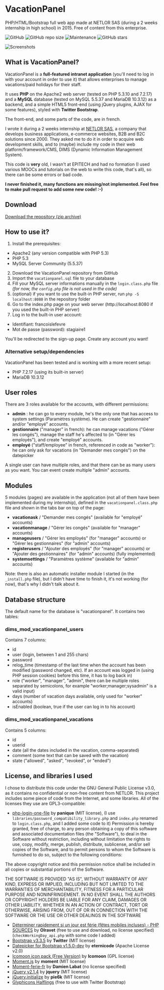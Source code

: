 # VacationPanel
PHP/HTML/Bootstrap full web app made at NETLOR SAS (during a 2 weeks internship in high school) in 2015. Free of content from this enterprise.

![GitHub](https://img.shields.io/github/license/fanfan54/VacationPanel.svg) ![GitHub repo size](https://img.shields.io/github/repo-size/fanfan54/VacationPanel.svg) ![Maintenance](https://img.shields.io/maintenance/no/2019.svg) ![GitHub stars](https://img.shields.io/github/stars/fanfan54/VacationPanel.svg?style=social)

![Screenshots](https://github.com/fanfan54/VacationPanel/raw/master/screenshots.png "Screenshots")

## What is VacationPanel?
VacationPanel is a **full-featured intranet application** (you'll need to log in with your account in order to use it) that allows enterprises to manage vacations/paid holidays for their staff.

It uses **PHP** on the Apache2 web server (tested on PHP 5.3.10 and 7.2.17) and a **MySQL** database (tested on MySQL 5.5.37 and MariaDB 10.3.12) as a backend, and a simple HTML5 front-end (using jQuery plugins, AJAX for some features), styled with **Twitter Bootstrap**.

The front-end, and some parts of the code, are in french.

I wrote it during a 2 weeks internship at [NETLOR SAS](https://www.netlor.fr), a company that develops business applications, e-commerce websites, B2B and B2C solutions since 2000.
They asked me to do it in order to acquire web development skills, and to (maybe) include my code in their web platform/framework/CMS, DIMS (Dynamic Information Management System).

This code is **very** old, I wasn't at EPITECH and had no formation (I used various MOOCs and tutorials on the web to write this code, that's all), so there can be some errors or bad code.

**I never finished it, many functions are missing/not implemented. Feel free to make pull request to add some new code! :-)**

## Download
[Download the repository (zip archive)](https://github.com/fanfan54/VacationPanel/archive/master.zip)

## How to use it?

1. Install the prerequisites:

* Apache2 (any version compatible with PHP 5.3)
* PHP 5.3
* MySQL Server Community (5.5.37)

2. Download the VacationPanel repository from GitHub
3. Import the `vacationpanel.sql` file to your database
4. Fill your MySQL server informations manually in the `login.class.php` file *(for now, the `config.php` file is not used in the code)*
5. (optional) if you want to use the built-in PHP server, run `php -S localhost:8080` in the repository folder
6. Go to the index.php page on your web server (http://localhost:8080 if you used the built-in PHP server)
7. Log in to the built-in user account:

* Identifiant: francoislefevre
* Mot de passe (password): stagiaire1


You'll be redirected to the sign-up page. Create any account you want!

### Alternative setup/dependencies

VacationPanel has been tested and is working with a more recent setup:
* PHP 7.2.17 (using its built-in server)
* MariaDB 10.3.12


## User roles

There are 3 roles available for the accounts, with different permissions:

* **admin** : he can go to every module, he's the only one that has access to system settings (Paramètres système). He can create "gestionnaire" and/or "employé" accounts.
* **gestionnaire** ("manager" in french): he can manage vacations ("Gérer les congés"), manage the staff he's affected to (in "Gérer les employés"), and create "employé" accounts.
* **employé** ("staff/employee" in french, referenced in code as "worker"): he can only ask for vacations (in "Demander mes congés") on the datepicker

A single user can have multiple roles, and that there can be as many users as you want. You can event create multiple "admin" accounts.

## Modules

5 modules (pages) are available in the application (not all of them have been implemented during my internship), defined in the `vacationpanel.class.php` file and shown in the tabs bar on top of the page:

* **vacationask** / "Demander mes congés" (available for "employé" accounts)
* **vacationmanage** / "Gérer les congés" (available for "manager" accounts)
* **manageusers** / "Gérer les employés" (for "manager" accounts) or "Gérer les gestionnaires" (for "admin" accounts)
* **registerusers** / "Ajouter des employés" (for "manager" accounts) or "Ajouter des gestionnaires" (for "admin" accounts) (fully implemented)
* **systemsettings** / "Paramètres système" (available for "admin" accounts)

Note: there is also an automatic installer module I started (in the `_install.php` file), but I didn't have time to finish it, it's not working (for now), that's why I didn't talk about it.

## Database structure

The default name for the database is "vacationpanel".
It contains two tables:

### dims_mod_vacationpanel_users
Contains 7 columns:

* id
* user (login, between 1 and 255 chars)
* password
* relog_time (timestamp of the last time when the account has been modified (password changed, etc). If an account was logged in (using PHP session cookies) before this time, it has to log back in)
* role ("worker", "manager", "admin", there can be multiple roles separated by semicolons, for example "worker;manager;sysadmin" is a valid input)
* days (number of vacation days available, only used for "worker" accounts)
* isEnabled (boolean, true if the user can log in to his account)

### dims_mod_vacationpanel_vacations
Contains 5 columns:

* id
* userid
* date (all the dates included in the vacation, comma-separated)
* comment (some text that can be saved with the vacation)
* state ("allowed", "asked", "revoked", or "ended")

## License, and libraries I used

I chose to distribute this code under the GNU General Public License v3.0, as it contains no confidential or non-free content from NETLOR.
This project includes some piece of code from the Internet, and some libraries. All of the licenses they use are GPL3-compatible:

* [php-login-one-file](https://github.com/panique/php-login-one-file/) by **panique** (MIT license), (I use `libraries/password_compatibility_library.php` and `index.php` renamed to `login.class.php`, and I added some code to it)
Permission is hereby granted, free of charge, to any person obtaining a copy of this software and associated documentation files (the "Software"), to deal in the Software without restriction, including without limitation the rights to use, copy, modify, merge, publish, distribute, sublicense, and/or sell copies of the Software, and to permit persons to whom the Software is furnished to do so, subject to the following conditions:

The above copyright notice and this permission notice shall be included in all copies or substantial portions of the Software.

THE SOFTWARE IS PROVIDED "AS IS", WITHOUT WARRANTY OF ANY KIND, EXPRESS OR IMPLIED, INCLUDING BUT NOT LIMITED TO THE WARRANTIES OF MERCHANTABILITY, FITNESS FOR A PARTICULAR PURPOSE AND NONINFRINGEMENT. IN NO EVENT SHALL THE AUTHORS OR COPYRIGHT HOLDERS BE LIABLE FOR ANY CLAIM, DAMAGES OR OTHER LIABILITY, WHETHER IN AN ACTION OF CONTRACT, TORT OR OTHERWISE, ARISING FROM, OUT OF OR IN CONNECTION WITH THE SOFTWARE OR THE USE OR OTHER DEALINGS IN THE SOFTWARE

* [Déterminer rapidement si un jour est férie (fêtes mobiles incluses) - PHP SOURCES](https://phpsources.net/code/php/date-heure/382_determiner-rapidement-si-un-jour-est-feriefetes-mobiles-incluses) by **Olravet** (free to use and download, no license specified) (`checkWorkingDay_api.php` with some code I added)
* [Bootstrap v3.3.5](https://github.com/twbs/bootstrap) by **Twitter** (MIT license)
* [Datepicker for Bootstrap v1.5.0-dev](https://github.com/eternicode/bootstrap-datepicker) by **eternicode** (Apache License v2.0)
* [Icomoon icon pack (Free Version)](https://icomoon.io/) by **Icomoon** (GPL license)
* [Moment.js](https://github.com/moment/moment/) by **moment** (MIT license)
* [Moment-ferie-fr](https://github.com/datakode/moment-ferie-fr) by **Damien Labat** (no license specified)
* [jQuery v2.1.4](https://github.com/jquery/jquery) by **jquery** (MIT license)
* [jQuery.initialize](https://github.com/AdamPietrasiak/jquery.initialize) by **pie6k** (MIT license)
* [Glyphicons Halflings](https://www.glyphicons.com) (free to use with Twitter Bootstrap)
